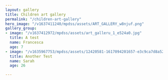 ```yaml
---
layout: gallery
title: Children art gallery
permalink: "/children-art-gallery"
hero_image: "/v1637411240/mpdss/assets/ART_GALLERY_w8njuf.png"
gallery_group:
- image: "/v1637412972/mpdss/assets/art_galleru_1_e524a0.jpg"
  title: A test
  name: Francesca
  age: 7
- image: "/v1635967753/mpdss/assets/12420581-1617094201657-e3c9ca7d8a523_v3bflg.jpg"
  title: Another Test
  name: Sarah
  age: 26

---
```

